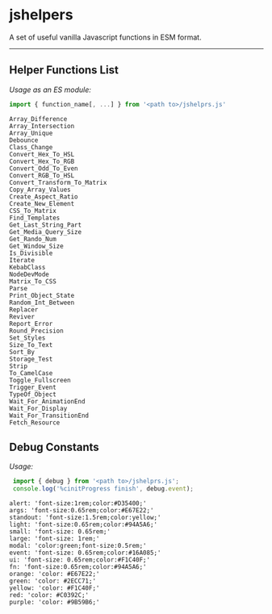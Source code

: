 # jshelpers

A set of useful vanilla Javascript functions in ESM format.

---

## Helper Functions List
*Usage as an ES module:*

```javascript
import { function_name[, ...] } from '<path to>/jshelprs.js'
```
`Array_Difference`<br>
`Array_Intersection`<br>
`Array_Unique`<br>
`Debounce`<br>
`Class_Change`<br>
`Convert_Hex_To_HSL`<br>
`Convert_Hex_To_RGB`<br>
`Convert_Odd_To_Even`<br>
`Convert_RGB_To_HSL`<br>
`Convert_Transform_To_Matrix`<br>
`Copy_Array_Values`<br>
`Create_Aspect_Ratio`<br>
`Create_New_Element`<br>
`CSS_To_Matrix`<br>
`Find_Templates`<br>
`Get_Last_String_Part`<br>
`Get_Media_Query_Size`<br>
`Get_Rando_Num`<br>
`Get_Window_Size`<br>
`Is_Divisible`<br>
`Iterate`<br>
`KebabClass`<br>
`NodeDevMode`<br>
`Matrix_To_CSS`<br>
`Parse`<br>
`Print_Object_State`<br>
`Random_Int_Between`<br>
`Replacer`<br>
`Reviver`<br>
`Report_Error`<br>
`Round_Precision`<br>
`Set_Styles`<br>
`Size_To_Text`<br>
`Sort_By`<br>
`Storage_Test`<br>
`Strip`<br>
`To_CamelCase`<br>
`Toggle_Fullscreen`<br>
`Trigger_Event`<br>
`TypeOf_Object`<br>
`Wait_For_AnimationEnd`<br>
`Wait_For_Display`<br>
`Wait_For_TransitionEnd`<br>
`Fetch_Resource`<br>

## Debug Constants
*Usage:*

```js
 import { debug } from '<path to>/jshelprs.js';
 console.log('%cinitProgress finish', debug.event);
```
`alert: 'font-size:1rem;color:#D35400;'`<br>
`args: 'font-size:0.65rem;color:#E67E22;'`<br>
`standout: 'font-size:1.5rem;color:yellow;'`<br>
`light: 'font-size:0.65rem;color:#94A5A6;'`<br>
`small: 'font-size: 0.65rem;'`<br>
`large: 'font-size: 1rem;'`<br>
`modal: 'color:green;font-size:0.5rem;'`<br>
`event: 'font-size: 0.65rem;color:#16A085;'`<br>
`ui: 'font-size: 0.65rem;color:#F1C40F;'`<br>
`fn: 'font-size:0.65rem;color:#94A5A6;'`<br>
`orange: 'color: #E67E22;'`<br>
`green: 'color: #2ECC71;'`<br>
`yellow: 'color: #F1C40F;'`<br>
`red: 'color: #C0392C;'`<br>
`purple: 'color: #9B59B6;'`<br>
  
